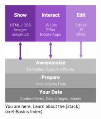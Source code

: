 
<div class="float-right" style="width: 300px">
  <div class="overlay-container">
    <div class="overlay-box" style="left: 0%; top: 54%; height: 30%; width: 100%"></div>
    <img src="./assets/show-interact-edit.png" width="100%">
  </div>
  <div class="overlay-description">
    You are here. Learn about the [stack](xref:Basics.Index).
  </div>
</div>